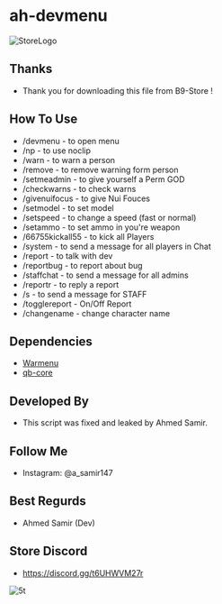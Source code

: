 # ah-devmenu
![StoreLogo](https://media.discordapp.net/attachments/976580916719812639/1289077616787329116/test_youtube_banner.png?ex=66f78295&is=66f63115&hm=b1545ad5e23f66c42b56ab898fab72dd88c5682c400190c06882f97830c8f688&=&format=webp&quality=lossless&width=891&height=501)

## Thanks
- Thank you for downloading this file from B9-Store ! 

## How To Use
- /devmenu - to open menu
- /np - to use noclip
- /warn - to warn a person
- /remove - to remove warning form person
- /setmeadmin - to give yourself a Perm GOD 
- /checkwarns - to check warns
- /givenuifocus - to give Nui Fouces
- /setmodel - to set model 
- /setspeed - to change a speed (fast or normal)
- /setammo - to set ammo in you're weapon 
- /66755kickall55 - to kick all Players
- /system - to send a message for all players in Chat
- /report - to talk with dev
- /reportbug - to report about bug
- /staffchat - to send a message for all admins
- /reportr - to reply a report
- /s - to send a message for STAFF
- /togglereport - On/Off Report
- /changename - change character name

## Dependencies
- [Warmenu](https://github.com/warxander/warmenu)
- [qb-core](https://github.com/qbcore-framework/qb-core)

## Developed By
- This script was fixed and leaked by Ahmed Samir. 

## Follow Me
- Instagram: @a_samir147

## Best Regurds
- Ahmed Samir (Dev)

## Store Discord
- https://discord.gg/t6UHWVM27r

![5t](https://media.discordapp.net/attachments/976580916719812641/1238804799844126830/5t.png?ex=66409e60&is=663f4ce0&hm=c9009c73e7e2df4c8cd3176a881282a9f4684206cb1fcbd0f692971ed8ed5c3b&=&format=webp&quality=lossless)

